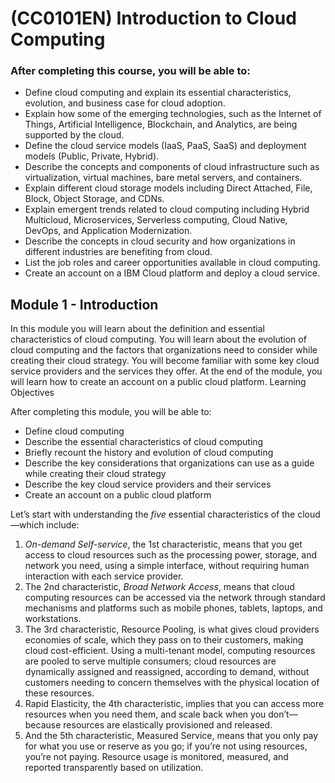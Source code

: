 # (CC0101EN) Introduction to Cloud Computing

### After completing this course, you will be able to: 

*   Define cloud computing and explain its essential characteristics, evolution, and business case for cloud adoption.
*   Explain how some of the emerging technologies, such as the Internet of Things, Artificial Intelligence, Blockchain, and Analytics, are being supported by the cloud.
*   Define the cloud service models (IaaS, PaaS, SaaS) and deployment models (Public, Private, Hybrid).
*   Describe the concepts and components of cloud infrastructure such as virtualization, virtual machines, bare metal servers, and containers.
*   Explain different cloud storage models including Direct Attached, File, Block, Object Storage, and CDNs.
*   Explain emergent trends related to cloud computing including Hybrid Multicloud, Microservices, Serverless computing, Cloud Native, DevOps, and Application Modernization.
*   Describe the concepts in cloud security and how organizations in different industries are benefiting from cloud.
*   List the job roles and career opportunities available in cloud computing.
*   Create an account on a IBM Cloud platform and deploy a cloud service.

## Module 1 - Introduction

In this module you will learn about the definition and essential characteristics of cloud computing. You will learn about the evolution of cloud computing and the factors that organizations need to consider while creating their cloud strategy. You will become familiar with some key cloud service providers and the services they offer. At the end of the module, you will learn how to create an account on a public cloud platform.
Learning Objectives

After completing this module, you will be able to:

*    Define cloud computing
*    Describe the essential characteristics of cloud computing
*    Briefly recount the history and evolution of cloud computing
*    Describe the key considerations that organizations can use as a guide while creating their cloud strategy
*    Describe the key cloud service providers and their services
*    Create an account on a public cloud platform

Let’s start with understanding the _five_ essential characteristics of the cloud—which include:

1. _On-demand Self-service_, the 1st characteristic, means that you get access to cloud resources such as the processing power, storage, and network you need, using a  simple interface, without requiring human interaction with each service provider.
2. The 2nd characteristic, _Broad Network Access_, means that cloud computing resources can be accessed via the network through standard mechanisms and platforms such as mobile phones, tablets, laptops, and workstations.
3. The 3rd characteristic, Resource Pooling, is what gives cloud providers economies of scale, which they pass on to their customers, making cloud cost-efficient.
Using a multi-tenant model, computing resources are pooled to serve multiple consumers; cloud resources are dynamically assigned and reassigned, according to demand, without customers needing to concern themselves with the physical location of these resources.
4. Rapid Elasticity, the 4th characteristic, implies that you can access more resources when you need them, and scale back when you don’t—because resources are elastically provisioned and released.
5. And the 5th characteristic, Measured Service, means that you only pay for what you use or reserve as you go; if you’re not using resources, you’re not paying.
Resource usage is monitored, measured, and reported transparently based on utilization.

